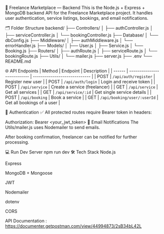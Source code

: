 🚀 Freelance Marketplace — Backend
This is the Node.js + Express + MongoDB backend API for the Freelance Marketplace project.
It handles user authentication, service listings, bookings, and email notifications.

🗂 Folder Structure
backend/
├── Controllers/
│   ├── authController.js
│   ├── serviceController.js
│   └── bookingController.js
├── Database/
│   └── dbConfig.js
├── Middleware/
│   ├── authMiddleware.js
│   └── errorHandler.js
├── Models/
│   ├── User.js
│   ├── Service.js
│   └── Booking.js
├── Routers/
│   ├── authRoute.js
│   ├── serviceRoute.js
│   └── bookingRoute.js
├── Utils/
│   └── mailer.js
├── server.js
├── .env
└── README.md

🌐 API Endpoints
| Method | Endpoint                    | Description                   |
| ------ | --------------------------- | ----------------------------- |
| POST   | `/api/auth/register`        | Register new user             |
| POST   | `/api/auth/login`           | Login and receive token       |
| POST   | `/api/service`              | Create a service (freelancer) |
| GET    | `/api/service`              | Get all services              |
| GET    | `/api/service/:id`          | Get single service details    |
| POST   | `/api/booking`              | Book a service                |
| GET    | `/api/booking/user/:userId` | Get all bookings of a user    |

🔐 Authentication
✅ All protected routes require Bearer token in headers:

Authorization: Bearer <your_jwt_token>
📧 Email Notifications
The Utils/mailer.js uses Nodemailer to send emails.

After booking confirmation, freelancer can be notified for further processing.

💻 Run Dev Server
npm run dev
🛠 Tech Stack
Node.js

Express

MongoDB + Mongoose

JWT

Nodemailer

dotenv

CORS

API Documentation : https://documenter.getpostman.com/view/44994873/2sB34bL42L



